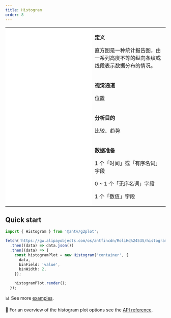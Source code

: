 ```yaml
---
title: Histogram
order: 8
---
```


<div class="manual-docs">

 <div data-card-type="block" data-lake-card="table" id="pLwYV" class="">
    <table class="lake-table" style="width: 100%; outline: none; border-collapse: collapse;">
      <colgroup>
        <col width="425" span="1">
        <col width="340" span="1">
      </colgroup>
      <tbody>
        <tr style="height: 33px;">
          <td colspan="1" rowspan="4" style="background:#fff">
            <playground path='more-plots/histogram/demo/basic.ts'></playground>
          </td>
          <td class="style1">
            <p><strong>定义</strong></p>
            <p><span class="lake-fontsize-12">直方图是一种统计报告图，由一系列高度不等的纵向条纹或线段表示数据分布的情况。</span></p>
          </td>
        </tr>
        <tr style="height: 33px;">
          <td class="style1">
            <p><strong>视觉通道</strong></p>
            <p><span class="lake-fontsize-12">位置</span></p>
          </td>
        </tr>
        <tr style="height: 33px;">
          <td colspan="1">
            <p><strong>分析目的</strong></p>
            <p><span class="lake-fontsize-12">比较、趋势</span></p>
          </td>
        </tr>
        <tr style="height: 33px;">
          <td colspan="1">
            <p><strong>数据准备</strong></p>
            <p><span class="lake-fontsize-12">1 个「时间」或「有序名词」字段</span></p>
            <p><span class="lake-fontsize-12">0 ~ 1 个「无序名词」字段</span></p>
            <p><span class="lake-fontsize-12">1 个「数值」字段</span></p>
          </td>
        </tr>
      </tbody>
    </table>
  </div>

## Quick start

<div class="sign">

```ts
import { Histogram } from '@antv/g2plot';

fetch('https://gw.alipayobjects.com/os/antfincdn/RoliHq%2453S/histogram.json')
  .then((data) => data.json())
  .then((data) => {
    const histogramPlot = new Histogram('container', {
      data,
      binField: 'value',
      binWidth: 2,
    });

    histogramPlot.render();
  });
```

</div>

📊 See more <a href="/en/examples/more-plots/histogram" target='blank'>examples</a>.

🎨 For an overview of the histogram plot options see the [API reference](/en/docs/api/plots/histogram).

</div>
